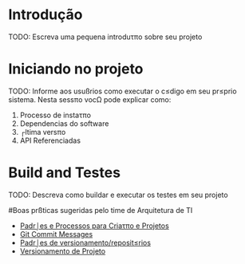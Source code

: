 # Introdução
TODO: Escreva uma pequena introduτπo sobre seu projeto

# Iniciando no projeto
TODO: Informe aos usußrios como executar o c≤digo em seu pr≤prio sistema. Nesta sessπo vocΩ pode explicar como:
1. Processo de instaτπo
2. Dependencias do software
3. ┌ltima versπo
4. API Referenciadas

# Build and Testes
TODO: Descreva como buildar e executar os testes em seu projeto


#Boas prßticas sugeridas pelo time de Arquitetura de TI

- [Padr⌡es e Processos para Criaτπo e Projetos](https://bancopan.atlassian.net/wiki/spaces/AS/pages/14852347/Padr+es+e+Processos+para+Cria+o+e+Projetos+Digitais)
- [Git Commit Messages](https://bancopan.atlassian.net/wiki/spaces/AS/pages/28835872/Git+Commit+Message)
- [Padr⌡es de versionamento/reposit≤rios](https://bancopan.atlassian.net/wiki/spaces/AS/pages/14848574/Padr+es+de+versionamento+reposit+rios)
- [Versionamento de Projeto](https://bancopan.atlassian.net/wiki/spaces/AS/pages/14848637/Versionamento+de+Projeto)
